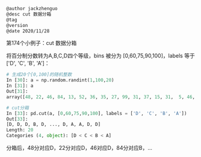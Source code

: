 
```markdown
@author jackzhenguo
@desc cut 数据分箱
@tag
@version 
@date 2020/11/28
```

第174个小例子：cut 数据分箱

将百分制分数转为A,B,C,D四个等级，bins 被分为 [0,60,75,90,100]，labels 等于['D', 'C', 'B', 'A']：

```python
# 生成20个[0,100]的随机整数
In [30]: a = np.random.randint(1,100,20)                   
In [31]: a                                    
Out[31]: 
array([48, 22, 46, 84, 13, 52, 36, 35, 27, 99, 31, 37, 15, 31,  5, 46, 98,99, 60, 43])

# cut分箱
In [33]: pd.cut(a, [0,60,75,90,100], labels = ['D', 'C', 'B', 'A'])             
Out[33]: 
[D, D, D, B, D, ..., D, A, A, D, D]
Length: 20
Categories (4, object): [D < C < B < A]
```

分箱后，48分对应D，22分对应D，46对应D，84分对应B，...